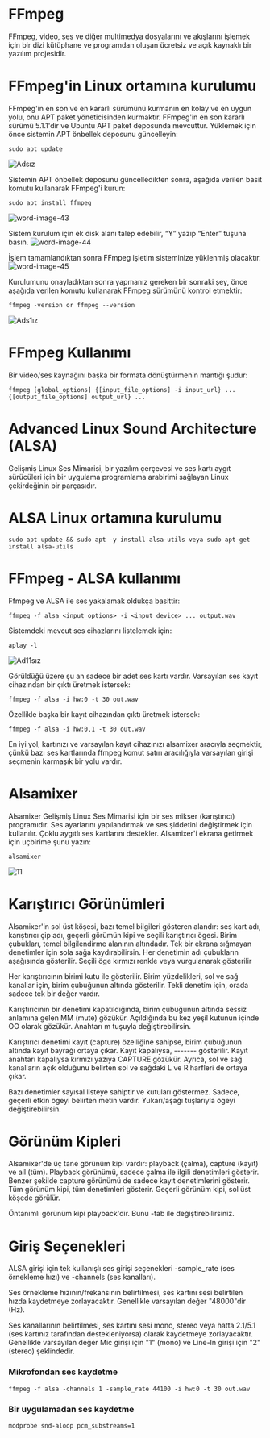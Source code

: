 # FFmpeg
FFmpeg, video, ses ve diğer multimedya dosyalarını ve akışlarını işlemek için bir dizi kütüphane ve programdan oluşan ücretsiz ve açık kaynaklı bir yazılım projesidir.
# FFmpeg'in Linux ortamına kurulumu
FFmpeg'in en son ve en kararlı sürümünü kurmanın en kolay ve en uygun yolu, onu APT paket yöneticisinden kurmaktır.
FFmpeg'in en son kararlı sürümü 5.1.1'dir ve Ubuntu APT paket deposunda mevcuttur.
Yüklemek için önce sistemin APT önbellek deposunu güncelleyin:
```
sudo apt update
```
![Adsız](https://user-images.githubusercontent.com/109519208/187784361-c335dc09-8572-491b-860b-32c0a70da9ba.png)


Sistemin APT önbellek deposunu güncelledikten sonra, aşağıda verilen basit komutu kullanarak FFmpeg'i kurun:
```
sudo apt install ffmpeg
```
![word-image-43](https://user-images.githubusercontent.com/109519208/187784807-394c7206-a168-4b3a-93f9-f5db37f1438b.png)

Sistem kurulum için ek disk alanı talep edebilir, “Y” yazıp “Enter” tuşuna basın.
![word-image-44](https://user-images.githubusercontent.com/109519208/187785325-5a5f714b-bcec-43d9-b243-3b7613ecd6da.png)

İşlem tamamlandıktan sonra FFmpeg işletim sisteminize yüklenmiş olacaktır.
![word-image-45](https://user-images.githubusercontent.com/109519208/187785571-a87e12aa-1da1-41f7-a9f2-f703d1478b9f.png)

Kurulumunu onayladıktan sonra yapmanız gereken bir sonraki şey, önce aşağıda verilen komutu kullanarak FFmpeg sürümünü kontrol etmektir:
```
ffmpeg -version or ffmpeg --version
```
![Ads1ız](https://user-images.githubusercontent.com/109519208/187786048-30fefada-cb21-4759-8595-f64293cd1ed0.png)

# FFmpeg Kullanımı
Bir video/ses kaynağını başka bir formata dönüştürmenin mantığı şudur:
```
ffmpeg [global_options] {[input_file_options] -i input_url} ... {[output_file_options] output_url} ...
```

# Advanced Linux Sound Architecture (ALSA)
Gelişmiş Linux Ses Mimarisi, bir yazılım çerçevesi ve ses kartı aygıt sürücüleri için bir uygulama programlama arabirimi sağlayan Linux çekirdeğinin bir parçasıdır. 
# ALSA Linux ortamına kurulumu
```
sudo apt update && sudo apt -y install alsa-utils veya sudo apt-get install alsa-utils
```
# FFmpeg - ALSA kullanımı
Ffmpeg ve ALSA ile ses yakalamak oldukça basittir:
```
ffmpeg -f alsa <input_options> -i <input_device> ... output.wav
```
Sistemdeki mevcut ses cihazlarını listelemek için:
```
aplay -l
```
![Ad11sız](https://user-images.githubusercontent.com/109519208/187791009-b18378ed-f1c2-4a62-b5a2-a39571fb8b74.png)

Görüldüğü üzere şu an sadece bir adet ses kartı vardır. Varsayılan ses kayıt cihazından bir çıktı üretmek istersek:
```
ffmpeg -f alsa -i hw:0 -t 30 out.wav
```
Özellikle başka bir kayıt cihazından çıktı üretmek istersek:
```
ffmpeg -f alsa -i hw:0,1 -t 30 out.wav
```
En iyi yol, kartınızı ve varsayılan kayıt cihazınızı alsamixer aracıyla seçmektir, çünkü bazı ses kartlarında ffmpeg komut satırı aracılığıyla varsayılan girişi seçmenin karmaşık bir yolu vardır.
# Alsamixer
Alsamixer Gelişmiş Linux Ses Mimarisi için bir ses mikser (karıştırıcı) programıdır. Ses ayarlarını yapılandırmak ve ses şiddetini değiştirmek için kullanılır. Çoklu aygıtlı ses kartlarını destekler. Alsamixer'i ekrana getirmek için uçbirime şunu yazın:
```
alsamixer
```
![11](https://user-images.githubusercontent.com/109519208/187793185-84c63924-9cdc-4c90-b6d7-e4a751ff287a.png)
# Karıştırıcı Görünümleri
Alsamixer'in sol üst köşesi, bazı temel bilgileri gösteren alandır: ses kart adı, karıştırıcı çip adı, geçerli görümün kipi ve seçili karıştırıcı ögesi.
Birim çubukları, temel bilgilendirme alanının altındadır. Tek bir ekrana sığmayan denetimler için sola sağa kaydırabilirsin. Her denetimin adı çubukların aşağısında gösterilir. Seçili öge kırmızı renkle veya vurgulanarak gösterilir

Her karıştırıcının birimi kutu ile gösterilir. Birim yüzdelikleri, sol ve sağ kanallar için, birim çubuğunun altında gösterilir. Tekli denetim için, orada sadece tek bir değer vardır.

Karıştırıcının bir denetimi kapatıldığında, birim çubuğunun altında sessiz anlamına gelen MM (mute) gözükür. Açıldığında bu kez yeşil kutunun içinde OO olarak gözükür. Anahtarı m tuşuyla değiştirebilirsin.

Karıştırıcı denetimi kayıt (capture) özelliğine sahipse, birim çubuğunun altında kayıt bayrağı ortaya çıkar. Kayıt kapalıysa, ------- gösterilir. Kayıt anahtarı kapalıysa kırmızı yazıya CAPTURE gözükür. Ayrıca, sol ve sağ kanalların açık olduğunu belirten sol ve sağdaki L ve R harfleri de ortaya çıkar.

Bazı denetimler sayısal listeye sahiptir ve kutuları göstermez. Sadece, geçerli etkin ögeyi belirten metin vardır. Yukarı/aşağı tuşlarıyla ögeyi değiştirebilirsin.

# Görünüm Kipleri
Alsamixer'de üç tane görünüm kipi vardır: playback (çalma), capture (kayıt) ve all (tüm). Playback görünümü, sadece çalma ile ilgili denetimleri gösterir. Benzer şekilde capture görünümü de sadece kayıt denetimlerini gösterir. Tüm görünüm kipi, tüm denetimleri gösterir. Geçerli görünüm kipi, sol üst köşede görülür.

Öntanımlı görünüm kipi playback'dir. Bunu -tab ile değiştirebilirsiniz.

# Giriş Seçenekleri
ALSA girişi için tek kullanışlı ses girişi seçenekleri -sample_rate (ses örnekleme hızı) ve -channels (ses kanalları).

Ses örnekleme hızının/frekansının belirtilmesi, ses kartını sesi belirtilen hızda kaydetmeye zorlayacaktır. Genellikle varsayılan değer "48000"dir (Hz).

Ses kanallarının belirtilmesi, ses kartını sesi mono, stereo veya hatta 2.1/5.1 (ses kartınız tarafından destekleniyorsa) olarak kaydetmeye zorlayacaktır. Genellikle varsayılan değer Mic girişi için "1" (mono) ve Line-In girişi için "2" (stereo) şeklindedir.

### Mikrofondan ses kaydetme
```
ffmpeg -f alsa -channels 1 -sample_rate 44100 -i hw:0 -t 30 out.wav
```
### Bir uygulamadan ses kaydetme
```
modprobe snd-aloop pcm_substreams=1
```









